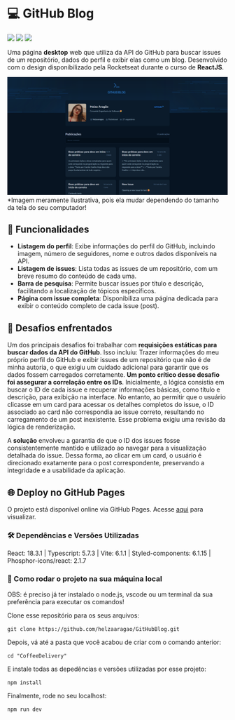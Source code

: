 # 💻 GitHub Blog

<div>
  <img src="https://img.shields.io/badge/React-20232A?style=for-the-badge&logo=react&logoColor=61DAFB"/>
  <img src="https://img.shields.io/badge/TypeScript-007ACC?style=for-the-badge&logo=typescript&logoColor=white"/>
  <img src="https://img.shields.io/badge/styled--components-DB7093?style=for-the-badge&logo=styled-components&logoColor=white"/>
</div>

Uma página **desktop** web que utiliza da API do GitHub para buscar issues de um repositório, dados do perfil e exibir elas como um blog. Desenvolvido com o design disponibilizado pela Rocketseat durante o curso de **ReactJS**.

<img src="./src/assets/screencapture-helzaaragao-github-io-GitHubBlog.png"/>*Imagem meramente ilustrativa, pois ela mudar dependendo do tamanho da tela do seu computador!


 

## 🚀 Funcionalidades

- **Listagem do perfil**: Exibe informações do perfil do GitHub, incluindo imagem, número de seguidores, nome e outros dados disponíveis na API.
- **Listagem de issues**: Lista todas as issues de um repositório, com um breve resumo do conteúdo de cada uma.
- **Barra de pesquisa**: Permite buscar issues por título e descrição, facilitando a localização de tópicos específicos.
- **Página com issue completa**: Disponibiliza uma página dedicada para exibir o conteúdo completo de cada issue (post).

## 📌 Desafios enfrentados 

Um dos principais desafios foi trabalhar com **requisições estáticas para buscar dados da API do GitHub**. Isso incluiu: Trazer informações do meu próprio perfil do GitHub e exibir issues de um repositório que não é de minha autoria, o que exigiu um cuidado adicional para garantir que os dados fossem carregados corretamente. **Um ponto crítico desse desafio foi assegurar a correlação entre os IDs**. Inicialmente, a lógica consistia em buscar o ID de cada issue e recuperar informações básicas, como título e descrição, para exibição na interface. No entanto, ao permitir que o usuário clicasse em um card para acessar os detalhes completos do issue, o ID associado ao card não correspondia ao issue correto, resultando no carregamento de um post inexistente. Esse problema exigiu uma revisão da lógica de renderização. 

A **solução** envolveu a garantia de que o ID dos issues fosse consistentemente mantido e utilizado ao navegar para a visualização detalhada do issue. Dessa forma, ao clicar em um card, o usuário é direcionado exatamente para o post correspondente, preservando a integridade e a usabilidade da aplicação.  


## 🌐 Deploy no GitHub Pages

O projeto está disponível online via GitHub Pages. Acesse <a href="helzaaragao.github.io/GitHubBlog/">aqui</a> para visualizar.


### 🛠️ Dependências e Versões Utilizadas

React: 18.3.1 | Typescript: 5.7.3 | Vite: 6.1.1 | Styled-components: 6.1.15 | Phosphor-icons/react: 2.1.7


### 📂 Como rodar o projeto na sua máquina local

OBS: é preciso já ter instalado o node.js, vscode ou um terminal da sua preferência para executar os comandos!

Clone esse repositório para os seus arquivos:
```
git clone https://github.com/helzaaragao/GitHubBlog.git
```

Depois, vá até a pasta que você acabou de criar com o comando anterior:

```
cd "CoffeeDelivery"
```
E instale todas as depedências e versões utilizadas por esse projeto:

```
npm install
```
Finalmente, rode no seu localhost:
```
npm run dev
```
